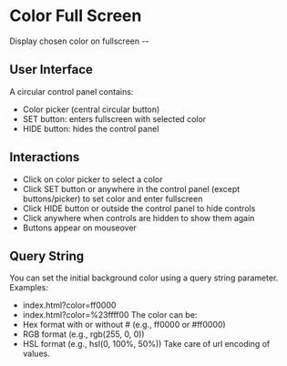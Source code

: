 # Color Full Screen

Display chosen color on fullscreen
    --
## User Interface
A circular control panel contains:
- Color picker (central circular button)
- SET button: enters fullscreen with selected color
- HIDE button: hides the control panel

## Interactions
- Click on color picker to select a color
- Click SET button or anywhere in the control panel (except buttons/picker) to set color and enter fullscreen
- Click HIDE button or outside the control panel to hide controls
- Click anywhere when controls are hidden to show them again
- Buttons appear on mouseover

## Query String
You can set the initial background color using a query string parameter.
Examples:
- index.html?color=ff0000
- index.html?color=%23ffff00
The color can be:
- Hex format with or without # (e.g., ff0000 or #ff0000)
- RGB format (e.g., rgb(255, 0, 0))
- HSL format (e.g., hsl(0, 100%, 50%))
Take care of url encoding of values.